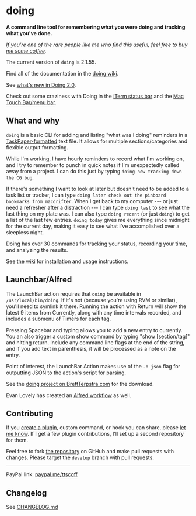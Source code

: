 # doing

**A command line tool for remembering what you were doing and tracking what
you've done.**

_If you're one of the rare people like me who find this useful, feel free to
[buy me some coffee][donate]._

<!--README-->

The current version of `doing` is <!--VER-->2.1.55<!--END VER-->.

Find all of the documentation in the [doing wiki][wiki].

See [what's new in Doing 2.0][doing 2].

Check out some craziness with Doing in the [iTerm status bar][status bar] and
the [Mac Touch Bar/menu bar][touch bar].

## What and why

`doing` is a basic CLI for adding and listing "what was I doing" reminders in a
[TaskPaper-formatted](https://www.taskpaper.com) text file. It allows for
multiple sections/categories and flexible output formatting.

While I'm working, I have hourly reminders to record what I'm working on, and I
try to remember to punch in quick notes if I'm unexpectedly called away from a
project. I can do this just by typing `doing now tracking down the CG bug`.

If there's something I want to look at later but doesn't need to be added to a
task list or tracker, I can type `doing later check out the pinboard bookmarks
from macdrifter`. When I get back to my computer --- or just need a refresher
after a distraction --- I can type `doing last` to see what the last thing on
my plate was. I can also type `doing recent` (or just `doing`) to get a list of
the last few entries. `doing today` gives me everything since midnight for the
current day, making it easy to see what I've accomplished over a sleepless
night.

Doing has over 30 commands for tracking your status, recording your time, and
analyzing the results.

See [the wiki][wiki] for installation and usage instructions.

## Launchbar/Alfred

The LaunchBar action requires that `doing` be available in
`/usr/local/bin/doing`. If it's not (because you're using RVM or similar),
you'll need to symlink it there. Running the action with Return will show the
latest 9 items from Currently, along with any time intervals recorded, and
includes a submenu of Timers for each tag.

Pressing Spacebar and typing allows you to add a new entry to currently. You an
also trigger a custom show command by typing "show [section/tag]" and hitting
return. Include any command line flags at the end of the string, and if you add
text in parenthesis, it will be processed as a note on the entry.

Point of interest, the LaunchBar Action makes use of the `-o json` flag for
outputting JSON to the action's script for parsing.

<!--GITHUB-->

See the [doing project on BrettTerpstra.com][bt doing] for the download.

<!--END GITHUB-->
<!--JEKYLL
{% download 117 %} 
-->

Evan Lovely has created an [Alfred workflow][] as well.

## Contributing

If you [create a plugin][], custom command, or hook you can share, please
[let me know][contact]. If I get a few plugin contributions, I'll set up a
second repository for them.

Feel free to fork [the repository][github] on GitHub and make pull requests
with changes. Please target the `develop` branch with pull requests.

[bt doing]: https://brettterpstra.com/projects/doing/
[donate]: http://brettterpstra.com/donate/
[github]: https://github.com/ttscoff/doing/
[wiki]: https://github.com/ttscoff/doing/wiki
[doing 2]: https://brettterpstra.com/2021/11/20/doing-2-dot-0/
[status bar]: https://brettterpstra.com/2021/10/15/see-what-youre-doing-in-the-iterm-status-bar/
[touch bar]: https://brettterpstra.com/2021/07/21/crazy-bettertouchtool-touch-bar-simulator/
[create a plugin]: https://github.com/ttscoff/doing/wiki/Creating-Plugins
[contact]: https://brettterpstra.com/contact/
[alfred workflow]: http://www.evanlovely.com/blog/technology/alfred-for-terpstras-doing/

<!--END README-->

---

PayPal link: [paypal.me/ttscoff](https://paypal.me/ttscoff)

## Changelog

See [CHANGELOG.md](https://github.com/ttscoff/doing/blob/master/CHANGELOG.md)
